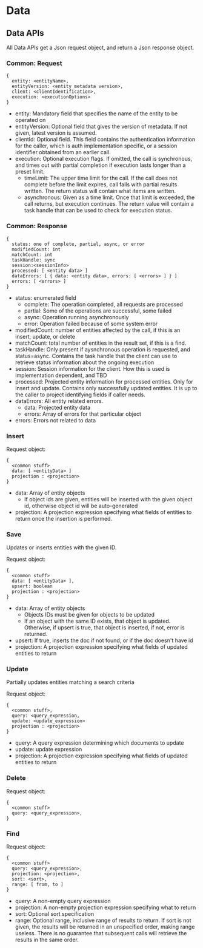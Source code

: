 # Data

## Data APIs

All Data APIs get a Json request object, and return a Json response
object.

### Common: Request

```
{
  entity: <entityName>,
  entityVersion: <entity metadata version>,
  client: <clientIdentification>,
  execution: <executionOptions>
}
```

* entity: Mandatory field that specifies the name of the
  entity to be operated on
* entityVersion: Optional field that gives the version of
  metadata. If not given, latest version is assumed.
* clientId: Optional field. This field contains the authentication
  information for the caller, which is auth implementation
  specific, or a session identifier obtained from an earlier call.
* execution: Optional execution flags. If omitted, the call
  is synchronous, and times out with partial completion if
  execution lasts longer than a preset limit.
  * timeLimit: The upper time limit for the call. If the call does
    not complete before the limit expires, call fails with partial
    results written. The return status will contain what items are
    written.
  * asynchronous: Given as a time limit. Once that limit is exceeded,
    the call returns, but execution continues. The return value will
    contain a task handle that can be used to check for execution status.


### Common: Response

```
{
  status: one of complete, partial, async, or error
  modifiedCount: int
  matchCount: int
  taskHandle: sync
  session:<sessionInfo>
  processed: [ <entity data> ]
  dataErrors: [ { data: <entity data>, errors: [ <errors> ] } ]
  errors: [ <errors> ]
}
```
* status: enumerated field
  * complete: The operation completed, all requests are processed
  * partial: Some of the operations are successful, some failed
  * async: Operation running asynchronously
  * error: Operation failed because of some system error
* modifiedCount: number of entities affected by the call,
  if this is an insert, update, or delete
* matchCount: total number of entities in the result set,
  if this is a find.
* taskHandle: Only present if aysnchronous operation is
  requested, and status=async. Contains the task handle that
  the client can use to retrieve status information about the
  ongoing execution
* session: Session information for the client. How this is
  used is implementation dependent, and TBD
* processed: Projected entity information for processed entities.
  Only for insert and update. Contains only successfully updated
  entities. It is up to the caller to project identifying fields
  if caller needs.
* dataErrors: All entity related errors.
  * data: Projected entity data
  * errors: Array of errors for that particular object
* errors: Errors not related to data


### Insert

Request object:
```
{
  <common stuff>
  data: [ <entityData> ]
  projection : <projection>
}
```
* data: Array of entity objects
  * If object ids are given, entities will be inserted
    with the given object id, otherwise object id will be auto-generated
* projection: A projection expression specifying what fields of entities
  to return once the insertion is performed.

### Save

Updates or inserts entities with the given ID.

Request object:
```
{
  <common stuff>
  data: [ <entityData> ],
  upsert: boolean
  projection : <projection>
}
```
* data: Array of entity objects
  * Objects IDs must be given for objects to be updated
  * If an object with the same ID exists, that object is updated.
    Otherwise, if upsert is true, that object is inserted, if not,
    error is returned.
* upsert: If true, inserts the doc if not found, or if the doc
  doesn't have id
* projection: A projection expression specifying what fields of updated
  entities to return

### Update

Partially updates entities matching a search criteria

Request object:
```
{
  <common stuff>,
  query: <query_expression,
  update: <update_expression>
  projection : <projection>
}
```
* query: A query expression determining which documents to update
* update: update expression
* projection: A projection expression specifying what fields of updated
  entities to return

### Delete

Request object:
```
{
  <common stuff>
  query: <query_expression>,
}
```

### Find

Request object:
```
{
  <common stuff>
  query: <query_expression>,
  projection: <projection>,
  sort: <sort>,
  range: [ from, to ]
}
```
* query: A non-empty query expression
* projection: A non-empty projection expression specifying what to return
* sort: Optional sort specification
* range: Optional range, inclusive range of results to return.
  If sort is not given, the results will be returned in an
  unspecified order, making range useless. There is no guarantee
  that subsequent calls will retrieve the results in the same order.

